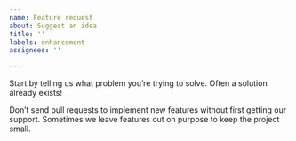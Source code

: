 ```yaml
---
name: Feature request
about: Suggest an idea
title: ''
labels: enhancement
assignees: ''

---
```


Start by telling us what problem you’re trying to solve. Often a solution already exists!

Don’t send pull requests to implement new features without first getting our support. Sometimes we leave features out on
purpose to keep the project small.